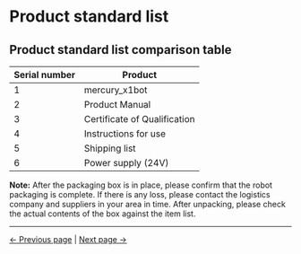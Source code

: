 # Product standard list

## Product standard list comparison table

|Serial number|Product|
| -------------- | ------------------------------ |
| 1 | mercury_x1bot|
| 2 |Product Manual|
| 3 |Certificate of Qualification|
| 4 |Instructions for use|
| 5 |Shipping list|
| 6 |Power supply (24V)|

**Note:** After the packaging box is in place, please confirm that the robot packaging is complete. If there is any loss, please contact the logistics company and suppliers in your area in time. After unpacking, please check the actual contents of the box against the item list.

---

[← Previous page](./4-FirstInstallAndUse.md) | [Next page →](./4.2-ProductUnboxingGuide.md)
